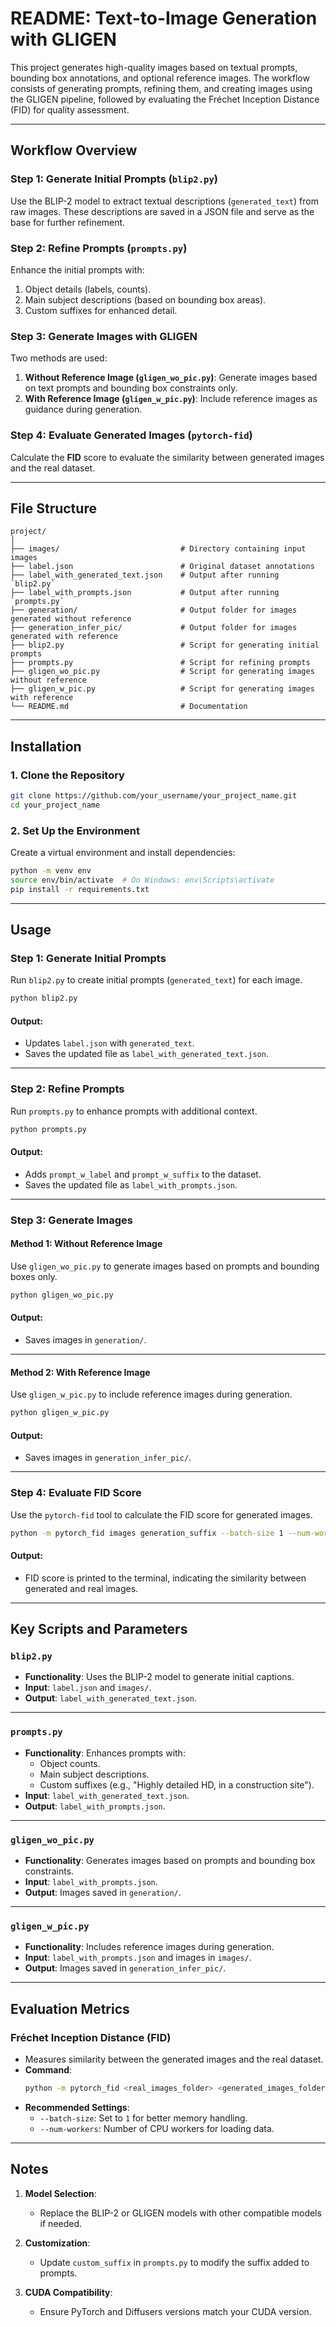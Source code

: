 # README: Text-to-Image Generation with GLIGEN

This project generates high-quality images based on textual prompts, bounding box annotations, and optional reference images. The workflow consists of generating prompts, refining them, and creating images using the GLIGEN pipeline, followed by evaluating the Fréchet Inception Distance (FID) for quality assessment.

---

## Workflow Overview

### Step 1: Generate Initial Prompts (`blip2.py`)
Use the BLIP-2 model to extract textual descriptions (`generated_text`) from raw images. These descriptions are saved in a JSON file and serve as the base for further refinement.

### Step 2: Refine Prompts (`prompts.py`)
Enhance the initial prompts with:
1. Object details (labels, counts).
2. Main subject descriptions (based on bounding box areas).
3. Custom suffixes for enhanced detail.

### Step 3: Generate Images with GLIGEN
Two methods are used:
1. **Without Reference Image (`gligen_wo_pic.py`)**: Generate images based on text prompts and bounding box constraints only.
2. **With Reference Image (`gligen_w_pic.py`)**: Include reference images as guidance during generation.

### Step 4: Evaluate Generated Images (`pytorch-fid`)
Calculate the **FID** score to evaluate the similarity between generated images and the real dataset.

---

## File Structure

```plaintext
project/
│
├── images/                           # Directory containing input images
├── label.json                        # Original dataset annotations
├── label_with_generated_text.json    # Output after running `blip2.py`
├── label_with_prompts.json           # Output after running `prompts.py`
├── generation/                       # Output folder for images generated without reference
├── generation_infer_pic/             # Output folder for images generated with reference
├── blip2.py                          # Script for generating initial prompts
├── prompts.py                        # Script for refining prompts
├── gligen_wo_pic.py                  # Script for generating images without reference
├── gligen_w_pic.py                   # Script for generating images with reference
└── README.md                         # Documentation
```

---

## Installation

### 1. Clone the Repository
```bash
git clone https://github.com/your_username/your_project_name.git
cd your_project_name
```

### 2. Set Up the Environment
Create a virtual environment and install dependencies:
```bash
python -m venv env
source env/bin/activate  # On Windows: env\Scripts\activate
pip install -r requirements.txt
```

---

## Usage

### Step 1: Generate Initial Prompts
Run `blip2.py` to create initial prompts (`generated_text`) for each image.

```bash
python blip2.py
```

#### Output:
- Updates `label.json` with `generated_text`.
- Saves the updated file as `label_with_generated_text.json`.

---

### Step 2: Refine Prompts
Run `prompts.py` to enhance prompts with additional context.

```bash
python prompts.py
```

#### Output:
- Adds `prompt_w_label` and `prompt_w_suffix` to the dataset.
- Saves the updated file as `label_with_prompts.json`.

---

### Step 3: Generate Images

#### **Method 1: Without Reference Image**
Use `gligen_wo_pic.py` to generate images based on prompts and bounding boxes only.

```bash
python gligen_wo_pic.py
```

#### Output:
- Saves images in `generation/`.

---

#### **Method 2: With Reference Image**
Use `gligen_w_pic.py` to include reference images during generation.

```bash
python gligen_w_pic.py
```

#### Output:
- Saves images in `generation_infer_pic/`.

---

### Step 4: Evaluate FID Score
Use the `pytorch-fid` tool to calculate the FID score for generated images.

```bash
python -m pytorch_fid images generation_suffix --batch-size 1 --num-workers 2
```

#### Output:
- FID score is printed to the terminal, indicating the similarity between generated and real images.

---

## Key Scripts and Parameters

### `blip2.py`
- **Functionality**: Uses the BLIP-2 model to generate initial captions.
- **Input**: `label.json` and `images/`.
- **Output**: `label_with_generated_text.json`.

---

### `prompts.py`
- **Functionality**: Enhances prompts with:
  - Object counts.
  - Main subject descriptions.
  - Custom suffixes (e.g., "Highly detailed HD, in a construction site").
- **Input**: `label_with_generated_text.json`.
- **Output**: `label_with_prompts.json`.

---

### `gligen_wo_pic.py`
- **Functionality**: Generates images based on prompts and bounding box constraints.
- **Input**: `label_with_prompts.json`.
- **Output**: Images saved in `generation/`.

---

### `gligen_w_pic.py`
- **Functionality**: Includes reference images during generation.
- **Input**: `label_with_prompts.json` and images in `images/`.
- **Output**: Images saved in `generation_infer_pic/`.

---

## Evaluation Metrics

### Fréchet Inception Distance (FID)
- Measures similarity between the generated images and the real dataset.
- **Command**:
  ```bash
  python -m pytorch_fid <real_images_folder> <generated_images_folder>
  ```
- **Recommended Settings**:
  - `--batch-size`: Set to `1` for better memory handling.
  - `--num-workers`: Number of CPU workers for loading data.

---

## Notes

1. **Model Selection**:
   - Replace the BLIP-2 or GLIGEN models with other compatible models if needed.

2. **Customization**:
   - Update `custom_suffix` in `prompts.py` to modify the suffix added to prompts.

3. **CUDA Compatibility**:
   - Ensure PyTorch and Diffusers versions match your CUDA version.

